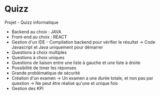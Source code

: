 # Quizz
Projet - Quizz informatique

- Backend au choix : JAVA
- Front-end au choix : REACT
- Gestion d'un IDE - Compilation backend pour vérifier le résultat
  	-> Code Javascript et Java uniquement pour démarrer
- Questions à choix multiples
- Questions à choix uniques
- Questions de liaison entre une liste à gauche et une liste à droite
- Possibilité de timer les réponses
- Grande problématique de sécurité
- Création d'un examen 
  	-> Un examen a une durée totale, et non pas par question
	  -> Ne peut être réalisé qu'une et unique fois
- Gestion des KPI
